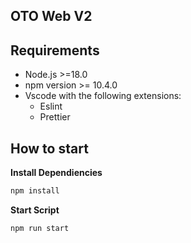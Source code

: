 ## OTO Web V2

## Requirements

- Node.js >=18.0
- npm version >= 10.4.0
- Vscode with the following extensions:
  - Eslint
  - Prettier

## How to start

**Install Dependiencies**

```bash
npm install
```

**Start Script**

```bash
npm run start
```
